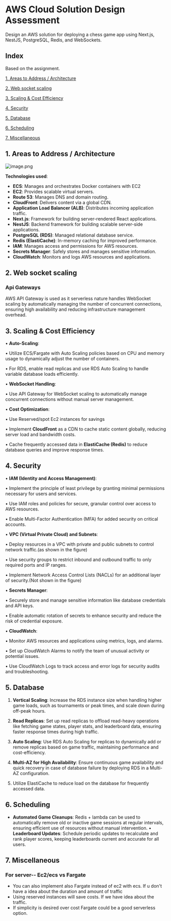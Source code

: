 # AWS Cloud Solution Design Assessment

Design an AWS solution for deploying a chess game app using Next.js, NestJS, PostgreSQL, Redis, and WebSockets.

## Index 
Based on the assignment.

 [﻿1. Areas to Address / Architecture](https://app.eraser.io/workspace/LXyWDIR0FnhhI3qyr58x#k63luBNs44BG2ZsrbFS4t) 

 [﻿2. Web socket scaling](https://app.eraser.io/workspace/LXyWDIR0FnhhI3qyr58x#K6PeO2XIaXtcVLz58mdpX) 

 [﻿3. Scaling & Cost Efficiency ](https://app.eraser.io/workspace/LXyWDIR0FnhhI3qyr58x#fV23ysPdagzfaaFpVIXC2) 

 [﻿4. Security ](https://app.eraser.io/workspace/LXyWDIR0FnhhI3qyr58x#ZiSp_FxmBMU4fiY5DtqJA) 

 [﻿5. Database ](https://app.eraser.io/workspace/LXyWDIR0FnhhI3qyr58x#CrPmzObHiTk6V2UED8_dI) 

 [﻿6. Scheduling ](https://app.eraser.io/workspace/LXyWDIR0FnhhI3qyr58x#hwuT0vhWRlE5qx7_fzon3) 

 [﻿7. Miscellaneous](https://app.eraser.io/workspace/LXyWDIR0FnhhI3qyr58x#JaqFQ66rYNUtx85mmpUo_) 

## 1. Areas to Address / Architecture
![image.png](https://eraser.imgix.net/workspaces/LXyWDIR0FnhhI3qyr58x/Wj1jhlmToeb6zuLN9H866cyMv1L2/2sTvTDPim4r7t0aMW6yQA.png?ixlib=js-3.7.0 "image.png")

**Technologies used**: 

- **ECS**: Manages and orchestrates Docker containers with EC2
- **EC2**: Provides scalable virtual servers.
- **Route 53**: Manages DNS and domain routing.
- **CloudFront**: Delivers content via a global CDN.
- **Application Load Balancer (ALB)**: Distributes incoming application traffic.
- **Next.js**: Framework for building server-rendered React applications.
- **NestJS**: Backend framework for building scalable server-side applications.
- **PostgreSQL (RDS)**: Managed relational database service.
- **Redis (ElastiCache)**: In-memory caching for improved performance.
- **IAM**: Manages access and permissions for AWS resources.
- **Secrets Manager**: Safely stores and manages sensitive information.
- **CloudWatch**: Monitors and logs AWS resources and applications.
## 2. Web socket scaling
### Api Gateways
AWS API Gateway is used as it serverless nature handles WebSocket scaling by automatically managing the number of concurrent connections, ensuring high availability and reducing infrastructure management overhead. 

## 3. Scaling & Cost Efficiency 
 • **Auto-Scaling**:

 • Utilize ECS/Fargate with Auto Scaling policies based on CPU and memory usage to dynamically adjust the number of containers.

 • For RDS, enable read replicas and use RDS Auto Scaling to handle variable database loads efficiently.

 • **WebSocket Handling**:

 • Use API Gateway for WebSocket scaling to automatically manage concurrent connections without manual server management.

 • **Cost Optimization**:

 • Use Reserved/spot Ec2 instances for savings

 • Implement **CloudFront** as a CDN to cache static content globally, reducing server load and bandwidth costs.

 • Cache frequently accessed data in **ElastiCache (Redis)** to reduce database queries and improve response times.

## 4. Security 
 • **IAM (Identity and Access Management)**:

 • Implement the principle of least privilege by granting minimal permissions necessary for users and services.

 • Use IAM roles and policies for secure, granular control over access to AWS resources.

 • Enable Multi-Factor Authentication (MFA) for added security on critical accounts.

 • **VPC (Virtual Private Cloud) and Subnets**:

 • Deploy resources in a VPC with private and public subnets to control network traffic.(as shown in the figure)

 • Use security groups to restrict inbound and outbound traffic to only required ports and IP ranges.

 • Implement Network Access Control Lists (NACLs) for an additional layer of security.(Not shown in the figure)

 • **Secrets Manager**:

 • Securely store and manage sensitive information like database credentials and API keys.

 • Enable automatic rotation of secrets to enhance security and reduce the risk of credential exposure.

 • **CloudWatch**:

 • Monitor AWS resources and applications using metrics, logs, and alarms.

 • Set up CloudWatch Alarms to notify the team of unusual activity or potential issues.

 • Use CloudWatch Logs to track access and error logs for security audits and troubleshooting.

## 5. Database 
 1. **Vertical Scaling**: Increase the RDS instance size when handling higher game loads, such as tournaments or peak times, and scale down during off-peak hours.

 2. **Read Replicas**: Set up read replicas to offload read-heavy operations like fetching game states, player stats, and leaderboard data, ensuring faster response times during high traffic.

 3. **Auto Scaling**: Use RDS Auto Scaling for replicas to dynamically add or remove replicas based on game traffic, maintaining performance and cost-efficiency.

 4. **Multi-AZ for High Availability**: Ensure continuous game availability and quick recovery in case of database failure by deploying RDS in a Multi-AZ configuration.

 5. Utilize ElastiCache to reduce load on the database for frequently accessed data.

## 6. Scheduling 
-  **Automated Game Cleanups**: Redis + lambda can be used to automatically remove old or inactive game sessions at regular intervals, ensuring efficient use of resources without manual intervention.
 • **Leaderboard Updates**: Schedule periodic updates to recalculate and      rank player scores, keeping leaderboards current and accurate for all users.

## 7. Miscellaneous
### For server-- Ec2/ecs vs Fargate
- You can also implement also Fargate instead of ec2 with ecs. If u don't have a idea about the duration and amount of traffic
- Using reserved instances will save costs. If we have idea about the traffic.
- If simplicity is desired over cost Fargate could be a good serverless option.




